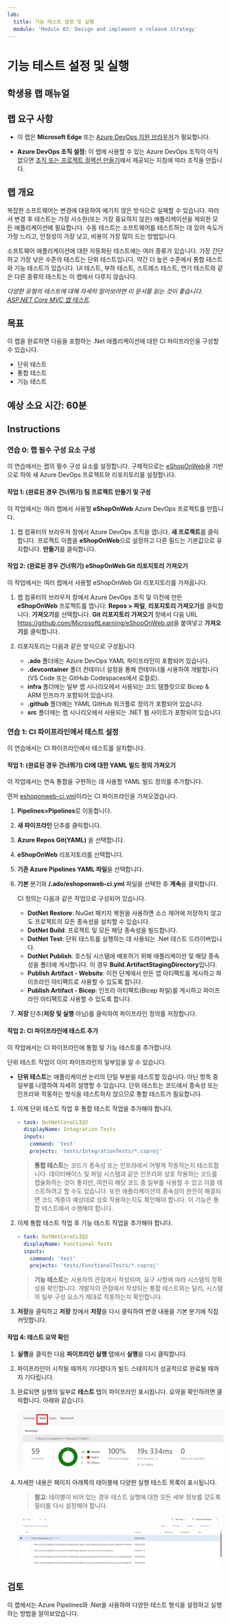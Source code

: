 ```yaml
---
lab:
  title: 기능 테스트 설정 및 실행
  module: 'Module 03: Design and implement a release strategy'
---
```


# 기능 테스트 설정 및 실행

## 학생용 랩 매뉴얼

## 랩 요구 사항

- 이 랩은 **Microsoft Edge** 또는 [Azure DevOps 지원 브라우저](https://docs.microsoft.com/azure/devops/server/compatibility)가 필요합니다.

- **Azure DevOps 조직 설정:** 이 랩에 사용할 수 있는 Azure DevOps 조직이 아직 없으면 [조직 또는 프로젝트 컬렉션 만들기](https://learn.microsoft.com/dotnet/architecture/modern-web-apps-azure/test-asp-net-core-mvc-apps)에서 제공되는 지침에 따라 조직을 만듭니다.

## 랩 개요

복잡한 소프트웨어는 변경에 대응하여 예기치 않은 방식으로 실패할 수 있습니다. 따라서 변경 후 테스트는 가장 사소한(또는 가장 중요하지 않은) 애플리케이션을 제외한 모든 애플리케이션에 필요합니다. 수동 테스트는 소프트웨어를 테스트하는 데 있어 속도가 가장 느리고, 안정성이 가장 낮고, 비용이 가장 많이 드는 방법입니다.

소프트웨어 애플리케이션에 대한 자동화된 테스트에는 여러 종류가 있습니다. 가장 간단하고 가장 낮은 수준의 테스트는 단위 테스트입니다. 약간 더 높은 수준에서 통합 테스트와 기능 테스트가 있습니다. UI 테스트, 부하 테스트, 스트레스 테스트, 연기 테스트와 같은 다른 종류의 테스트는 이 랩에서 다루지 않습니다.

*다양한 유형의 테스트에 대해 자세히 알아보려면 이 문서를 읽는 것이 좋습니다. [ASP.NET Core MVC 앱 테스트](https://learn.microsoft.com/dotnet/architecture/modern-web-apps-azure/test-asp-net-core-mvc-apps).*

## 목표

이 랩을 완료하면 다음을 포함하는 .Net 애플리케이션에 대한 CI 파이프라인을 구성할 수 있습니다.

- 단위 테스트
- 통합 테스트
- 기능 테스트

## 예상 소요 시간: 60분

## Instructions

### 연습 0: 랩 필수 구성 요소 구성

이 연습에서는 랩의 필수 구성 요소를 설정합니다. 구체적으로는 [eShopOnWeb](https://github.com/MicrosoftLearning/eShopOnWeb)을 기반으로 하여 새 Azure DevOps 프로젝트와 리포지토리를 설정합니다.

#### 작업 1: (완료된 경우 건너뛰기) 팀 프로젝트 만들기 및 구성

이 작업에서는 여러 랩에서 사용할 **eShopOnWeb** Azure DevOps 프로젝트를 만듭니다.

1. 랩 컴퓨터의 브라우저 창에서 Azure DevOps 조직을 엽니다. **새 프로젝트**를 클릭합니다. 프로젝트 이름을 **eShopOnWeb**으로 설정하고 다른 필드는 기본값으로 유지합니다. **만들기**를 클릭합니다.

#### 작업 2: (완료된 경우 건너뛰기) eShopOnWeb Git 리포지토리 가져오기

이 작업에서는 여러 랩에서 사용할 eShopOnWeb Git 리포지토리를 가져옵니다.

1. 랩 컴퓨터의 브라우저 창에서 Azure DevOps 조직 및 이전에 만든 **eShopOnWeb** 프로젝트를 엽니다. **Repos > 파일**, **리포지토리 가져오기**를 클릭합니다. **가져오기**를 선택합니다. **Git 리포지토리 가져오기** 창에서 다음 URL <https://github.com/MicrosoftLearning/eShopOnWeb.git>을 붙여넣고 **가져오기**를 클릭합니다.

1. 리포지토리는 다음과 같은 방식으로 구성됩니다.
    - **.ado** 폴더에는 Azure DevOps YAML 파이프라인이 포함되어 있습니다.
    - **.devcontainer** 폴더 컨테이너 설정을 통해 컨테이너를 사용하여 개발합니다(VS Code 또는 GitHub Codespaces에서 로컬로).
    - **infra** 폴더에는 일부 랩 시나리오에서 사용되는 코드 템플릿으로 Bicep & ARM 인프라가 포함되어 있습니다.
    - **.github** 폴더에는 YAML GitHub 워크플로 정의가 포함되어 있습니다.
    - **src** 폴더에는 랩 시나리오에서 사용되는 .NET 웹 사이트가 포함되어 있습니다.

### 연습 1: CI 파이프라인에서 테스트 설정

이 연습에서는 CI 파이프라인에서 테스트를 설치합니다.

#### 작업 1: (완료된 경우 건너뛰기) CI에 대한 YAML 빌드 정의 가져오기

이 작업에서는 연속 통합을 구현하는 데 사용할 YAML 빌드 정의를 추가합니다.

먼저 [eshoponweb-ci.yml](https://github.com/MicrosoftLearning/eShopOnWeb/blob/main/.ado/eshoponweb-ci.yml)이라는 CI 파이프라인을 가져오겠습니다.

1. **Pipelines>Pipelines**로 이동합니다.
1. **새 파이프라인** 단추를 클릭합니다.
1. **Azure Repos Git(YAML)** 을 선택합니다.
1. **eShopOnWeb** 리포지토리를 선택합니다.
1. **기존 Azure Pipelines YAML 파일**을 선택합니다.
1. **기본** 분기와 **/.ado/eshoponweb-ci.yml** 파일을 선택한 후 **계속**을 클릭합니다.

    CI 정의는 다음과 같은 작업으로 구성되어 있습니다.
    - **DotNet Restore**: NuGet 패키지 복원을 사용하면 소스 제어에 저장하지 않고도 프로젝트의 모든 종속성을 설치할 수 있습니다.
    - **DotNet Build**: 프로젝트 및 모든 해당 종속성을 빌드합니다.
    - **DotNet Test**: 단위 테스트를 실행하는 데 사용되는 .Net 테스트 드라이버입니다.
    - **DotNet Publish**: 호스팅 시스템에 배포하기 위해 애플리케이션 및 해당 종속성을 폴더에 게시합니다. 이 경우 **Build.ArtifactStagingDirectory**입니다.
    - **Publish Artifact - Website**: 이전 단계에서 만든 앱 아티팩트를 게시하고 파이프라인 아티팩트로 사용할 수 있도록 합니다.
    - **Publish Artifact - Bicep**: 인프라 아티팩트(Bicep 파일)를 게시하고 파이프라인 아티팩트로 사용할 수 있도록 합니다.
1. **저장** 단추(**저장 및 실행** 아님)를 클릭하여 파이프라인 정의를 저장합니다.

#### 작업 2: CI 파이프라인에 테스트 추가

이 작업에서는 CI 파이프라인에 통합 및 기능 테스트를 추가합니다.

단위 테스트 작업이 이미 파이프라인의 일부임을 알 수 있습니다.

- **단위 테스트**는 애플리케이션 논리의 단일 부분을 테스트할 있습니다. 아닌 항목 중 일부를 나열하여 자세히 설명할 수 있습니다. 단위 테스트는 코드에서 종속성 또는 인프라와 작동하는 방식을 테스트하지 않으므로 통합 테스트가 필요합니다.

1. 이제 단위 테스트 작업 후 통합 테스트 작업을 추가해야 합니다.

    ```YAML
    - task: DotNetCoreCLI@2
      displayName: Integration Tests
      inputs:
        command: 'test'
        projects: 'tests/IntegrationTests/*.csproj'
    ```

    > **통합 테스트**는 코드가 종속성 또는 인프라에서 어떻게 작동하는지 테스트합니다. 데이터베이스 및 파일 시스템과 같은 인프라와 상호 작용하는 코드를 캡슐화하는 것이 좋지만, 여전히 해당 코드 중 일부를 사용할 수 있고 이를 테스트하려고 할 수도 있습니다. 또한 애플리케이션의 종속성이 완전히 해결되면 코드 계층이 예상대로 상호 작용하는지도 확인해야 합니다. 이 기능은 통합 테스트에서 수행해야 합니다.

1. 이제 통합 테스트 작업 후 기능 테스트 작업을 추가해야 합니다.

    ```YAML
    - task: DotNetCoreCLI@2
      displayName: Functional Tests
      inputs:
        command: 'test'
        projects: 'tests/FunctionalTests/*.csproj'
    ```

    > **기능 테스트**는 사용자의 관점에서 작성되며, 요구 사항에 따라 시스템의 정확성을 확인합니다. 개발자의 관점에서 작성되는 통합 테스트와는 달리, 시스템의 일부 구성 요소가 제대로 작동하는지 확인합니다.

1. **저장**을 클릭하고 **저장** 창에서 **저장**을 다시 클릭하여 변경 내용을 기본 분기에 직접 커밋합니다.

#### 작업 4: 테스트 요약 확인

1. **실행**을 클릭한 다음 **파이프라인 실행** 탭에서 **실행**을 다시 클릭합니다.

1. 파이프라인이 시작될 때까지 기다렸다가 빌드 스테이지가 성공적으로 완료될 때까지 기다립니다.

1. 완료되면 실행의 일부로 **테스트** 탭이 파이프라인 표시됩니다. 요약을 확인하려면 클릭합니다. 아래와 같습니다.

    ![테스트 요약](images/AZ400_M05_L09_Tests_Summary.png)

1. 자세한 내용은 페이지 아래쪽의 테이블에 다양한 실행 테스트 목록이 표시됩니다.

    >**참고**: 테이블이 비어 있는 경우 테스트 실행에 대한 모든 세부 정보를 갖도록 필터를 다시 설정해야 합니다.

    ![테스트 테이블](images/AZ400_M05_L09_Tests_Table.png)

## 검토

이 랩에서는 Azure Pipelines와 .Net을 사용하여 다양한 테스트 형식을 설정하고 실행하는 방법을 알아보았습니다.
